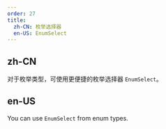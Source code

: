 ```yaml
---
order: 27
title:
  zh-CN: 枚举选择器
  en-US: EnumSelect
---
```


## zh-CN

对于枚举类型，可使用更便捷的枚举选择器 `EnumSelect`。

## en-US

You can use `EnumSelect` from enum types.
